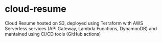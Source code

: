 # cloud-resume
Cloud Resume hosted on S3, deployed using Terraform with AWS Serverless services (API Gateway, Lambda Functions, DynamnoDB) and mantained using CI/CD tools (GitHub actions)
